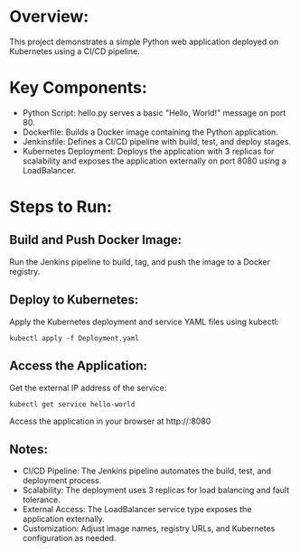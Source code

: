 # Overview:
This project demonstrates a simple Python web application deployed on Kubernetes using a CI/CD pipeline.

# Key Components:
- Python Script: hello.py serves a basic "Hello, World!" message on port 80.
- Dockerfile: Builds a Docker image containing the Python application.
- Jenkinsfile: Defines a CI/CD pipeline with build, test, and deploy stages.
- Kubernetes Deployment: Deploys the application with 3 replicas for scalability and exposes the application externally on port 8080 using a LoadBalancer.

# Steps to Run:

## Build and Push Docker Image:
Run the Jenkins pipeline to build, tag, and push the image to a Docker registry.

## Deploy to Kubernetes:
Apply the Kubernetes deployment and service YAML files using kubectl:

`kubectl apply -f Deployment.yaml`

## Access the Application:
Get the external IP address of the service:

`kubectl get service hello-world`

Access the application in your browser at http://<external-ip>:8080

## Notes:
- CI/CD Pipeline: The Jenkins pipeline automates the build, test, and deployment process.
- Scalability: The deployment uses 3 replicas for load balancing and fault tolerance.
- External Access: The LoadBalancer service type exposes the application externally.
- Customization: Adjust image names, registry URLs, and Kubernetes configuration as needed.
